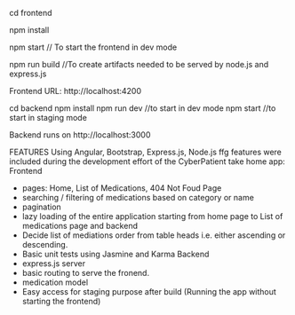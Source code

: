 cd frontend

npm install

npm start  // To start the frontend in dev mode

npm run build  //To create artifacts needed to be served by node.js and express.js

Frontend URL: http://localhost:4200

cd backend
npm install
npm run dev   //to start in dev mode
npm start    //to start in staging mode

Backend runs on http://localhost:3000


FEATURES
Using Angular, Bootstrap, Express.js, Node.js ffg features were included during the development effort of the CyberPatient take home app:
Frontend
- pages: Home, List of Medications, 404 Not Foud Page
- searching / filtering of medications based on category or name
- pagination
- lazy loading of the entire application starting from home page to List of medications page
  and backend
- Decide list of mediations order from table heads i.e. either ascending or descending.
- Basic unit tests using Jasmine and Karma
Backend
- express.js server
- basic routing to serve the fronend.
- medication model
- Easy access for staging purpose after build (Running the app without starting the frontend)

